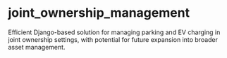 # joint_ownership_management
Efficient Django-based solution for managing parking and EV charging in joint ownership settings, with potential for future expansion into broader asset management.
